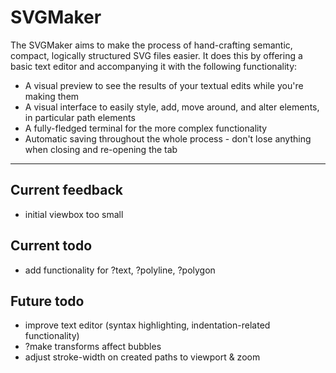# SVGMaker

The SVGMaker aims to make the process of hand-crafting semantic, compact, logically structured SVG files easier.
It does this by offering a basic text editor and accompanying it with the following functionality:
 - A visual preview to see the results of your textual edits while you're making them
 - A visual interface to easily style, add, move around, and alter elements, in particular path elements
 - A fully-fledged terminal for the more complex functionality
 - Automatic saving throughout the whole process - don't lose anything when closing and re-opening the tab

---
## Current feedback
 - initial viewbox too small

## Current todo
 - add functionality for ?text, ?polyline, ?polygon

## Future todo
 - improve text editor (syntax highlighting, indentation-related functionality)
 - ?make transforms affect bubbles
 - adjust stroke-width on created paths to viewport & zoom